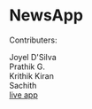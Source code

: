 # NewsApp

Contributers:

Joyel D'Silva \
Prathik G. \
Krithik Kiran \
Sachith \
[live app](https://newsapp0000.herokuapp.com/)
